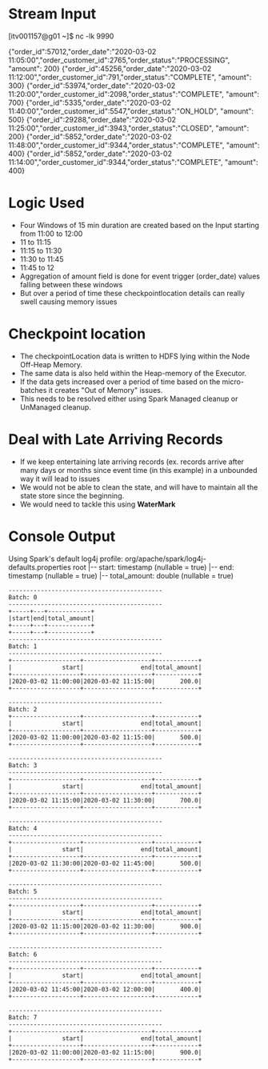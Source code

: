 
Stream Input
=============

[itv001157@g01 ~]$ nc -lk 9990

{"order_id":57012,"order_date":"2020-03-02 11:05:00","order_customer_id":2765,"order_status":"PROCESSING", "amount": 200}
{"order_id":45256,"order_date":"2020-03-02 11:12:00","order_customer_id":791,"order_status":"COMPLETE", "amount": 300}
{"order_id":53974,"order_date":"2020-03-02 11:20:00","order_customer_id":2098,"order_status":"COMPLETE", "amount": 700}
{"order_id":5335,"order_date":"2020-03-02 11:40:00","order_customer_id":5547,"order_status":"ON_HOLD", "amount": 500}
{"order_id":29288,"order_date":"2020-03-02 11:25:00","order_customer_id":3943,"order_status":"CLOSED", "amount": 200}
{"order_id":5852,"order_date":"2020-03-02 11:48:00","order_customer_id":9344,"order_status":"COMPLETE", "amount": 400}
{"order_id":5852,"order_date":"2020-03-02 11:14:00","order_customer_id":9344,"order_status":"COMPLETE", "amount": 400}


Logic Used
==============
- Four Windows of 15 min duration are created based on the Input starting from 11:00 to 12:00
- 11 to 11:15
- 11:15 to 11:30
- 11:30 to 11:45
- 11:45 to 12
- Aggregation of amount field is done for event trigger (order_date) values falling between these windows
- But over a period of time these checkpointlocation details can really swell causing memory issues

Checkpoint location
====================
- The checkpointLocation data is written to HDFS lying within the Node Off-Heap Memory.
- The same data is also held within the Heap-memory of the Executor.
- If the data gets increased over a period of time based on the micro-batches it creates "Out of Memory" issues.
- This needs to be resolved either using Spark Managed cleanup or UnManaged cleanup.

Deal with Late Arriving Records
================================
- If we keep entertaining late arriving records (ex. records arrive after many days or months since event time (in this example) in a unbounded way it will lead to issues
- We would not be able to clean the state, and will have to maintain all the state store since the beginning.
- We would need to tackle this using __WaterMark__

Console Output
==============
Using Spark's default log4j profile: org/apache/spark/log4j-defaults.properties
root
 |-- start: timestamp (nullable = true)
 |-- end: timestamp (nullable = true)
 |-- total_amount: double (nullable = true)

```
-------------------------------------------
Batch: 0
-------------------------------------------
+-----+---+------------+
|start|end|total_amount|
+-----+---+------------+
+-----+---+------------+
-------------------------------------------
Batch: 1
-------------------------------------------
+-------------------+-------------------+------------+
|              start|                end|total_amount|
+-------------------+-------------------+------------+
|2020-03-02 11:00:00|2020-03-02 11:15:00|       200.0|
+-------------------+-------------------+------------+

-------------------------------------------
Batch: 2
+-------------------+-------------------+------------+
|              start|                end|total_amount|
+-------------------+-------------------+------------+
|2020-03-02 11:00:00|2020-03-02 11:15:00|       500.0|
+-------------------+-------------------+------------+

-------------------------------------------
Batch: 3
-------------------------------------------
+-------------------+-------------------+------------+
|              start|                end|total_amount|
+-------------------+-------------------+------------+
|2020-03-02 11:15:00|2020-03-02 11:30:00|       700.0|
+-------------------+-------------------+------------+

-------------------------------------------
Batch: 4
-------------------------------------------
+-------------------+-------------------+------------+
|              start|                end|total_amount|
+-------------------+-------------------+------------+
|2020-03-02 11:30:00|2020-03-02 11:45:00|       500.0|
+-------------------+-------------------+------------+

-------------------------------------------
Batch: 5
-------------------------------------------
+-------------------+-------------------+------------+
|              start|                end|total_amount|
+-------------------+-------------------+------------+
|2020-03-02 11:15:00|2020-03-02 11:30:00|       900.0|
+-------------------+-------------------+------------+

-------------------------------------------
Batch: 6
-------------------------------------------
+-------------------+-------------------+------------+
|              start|                end|total_amount|
+-------------------+-------------------+------------+
|2020-03-02 11:45:00|2020-03-02 12:00:00|       400.0|
+-------------------+-------------------+------------+

-------------------------------------------
Batch: 7
-------------------------------------------
+-------------------+-------------------+------------+
|              start|                end|total_amount|
+-------------------+-------------------+------------+
|2020-03-02 11:00:00|2020-03-02 11:15:00|       900.0|
+-------------------+-------------------+------------+
```
